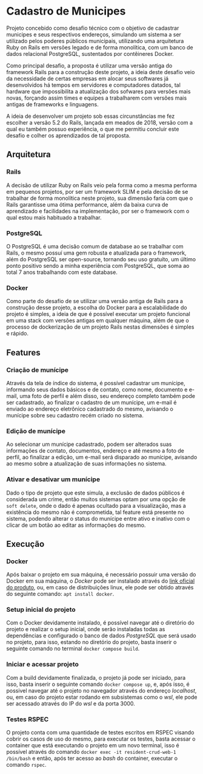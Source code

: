 # Cadastro de Municipes

Projeto concebido como desafio técnico com o objetivo de cadastrar municipes e seus respectivos endereços, simulando um sistema a ser utilizado pelos poderes públicos municipais, utilizando uma arquitetura Ruby on Rails em versões legado e de forma monolítica, com um banco de dados relacional PostgreSQL, sustentados por contêineres Docker.

Como principal desafio, a proposta é utilizar uma versão antiga do framework Rails para a construção deste projeto, a ideia deste desafio veio da necessidade de certas empresas em alocar seus softwares já desenvolvidos há tempos em servidores e computadores datados, tal hardware que impossibilita a atualização dos sofwares para versões mais novas, forçando assim times e equipes a trabalharem com versões mais antigas de frameworks e linguagens.

A ideia de desenvolver um projeto sob essas circunstâncias me fez escolher a versão 5.2 do Rails, lançada em meados de 2018, versão com a qual eu também possuo experiência, o que me permitiu concluir este desafio e colher os aprendizados de tal proposta.

## Arquitetura

### Rails
  A decisão de utilizar Ruby on Rails veio pela forma como a mesma performa em pequenos projetos, por ser um framework SLIM e pela decisão de se trabalhar de forma monolítica neste projeto, sua dimensão faria com que o Rails garantisse uma ótima performance, além da baixa curva de aprendizado e facilidades na implementação, por ser o framework com o qual estou mais habituado a trabalhar.

### PostgreSQL
  O PostgreSQL é uma decisão comum de database ao se trabalhar com Rails, o mesmo possuí uma gem robusta e atualizada para o framework, além do PostgreSQL ser open-source, tornando seu uso gratuíto, um último ponto positivo sendo a minha experiência com PostgreSQL, que soma ao total 7 anos trabalhando com este database.

### Docker
  Como parte do desafio de se utilizar uma versão antiga de Rails para a construção desse projeto, a escolha do Docker para a escalabilidade do projeto é simples, a ideia de que é possível executar um projeto funcional em uma stack com versões antigas em qualquer máquina, além de que o processo de dockerização de um projeto Rails nestas dimensões é simples e rápido.

## Features

### Criação de munícipe
  Através da tela de índice do sistema, é possível cadastrar um munícipe, informando seus dados básicos e de contato, como nome, documento e e-mail, uma foto de perfil e além disso, seu endereço completo também pode ser cadastrado, ao finalizar o cadastro de um munícipe, um e-mail é enviado ao endereço eletrônico cadastrado do mesmo, avisando o munícipe sobre seu cadastro recém criado no sistema.

### Edição de munícipe
  Ao selecionar um munícipe cadastrado, podem ser alterados suas informações de contato, documentos, endereço e até mesmo a foto de perfil, ao finalizar a edição, um e-mail será disparado ao munícipe, avisando ao mesmo sobre a atualização de suas informações no sistema.

### Ativar e desativar um munícipe
  Dado o tipo de projeto que este simula, a exclusão de dados públicos é considerada um crime, então muitos sistemas optam por uma opção de `soft delete`, onde o dado é apenas ocultado para a visualização, mas a existência do mesmo não é comprometida, tal feature está presente no sistema, podendo alterar o status do munícipe entre ativo e inativo com o clicar de um botão ao editar as informações do mesmo.

## Execução

### Docker
Após baixar o projeto em sua máquina, é necessário possuir uma versão do Docker em sua máquina, o *Docker* pode 
ser instalado através do [link oficial do produto](https://www.docker.com/products/docker-desktop/), ou, em caso de distribuições linux, ele pode ser obtido através do seguinte comando:
`apt install docker`.

### Setup inicial do projeto
Com o Docker devidamente instalado, é possível navegar até o diretório do projeto e realizar o setup inicial, onde serão instaladas todas as dependências e configurado o banco de dados *PostgreSQL*
que será usado no projeto, para isso, estando no diretório do projeto, basta inserir o seguinte comando no terminal `docker compose build`.

### Iniciar e acessar projeto
Com a build devidamente finalizada, o projeto já pode ser iniciado, para isso, basta inserir o seguinte comando `docker compose up`, e, após isso, é possivel navegar até o projeto no navegador
através do endereço *localhost*, ou, em caso do projeto estar rodando em subsistemas como o *wsl*, ele pode ser acessado através do IP do *wsl* e da porta 3000.

### Testes RSPEC
O projeto conta com uma quantidade de testes escritos em RSPEC visando cobrir os casos de uso do mesmo, para executar os testes, basta acessar o container que está executando o projeto em um novo terminal,
isso é possível através do comando `docker exec -it resident-crud-web-1 /bin/bash` e então, após ter acesso ao *bash* do container, executar o comando `rspec`.


